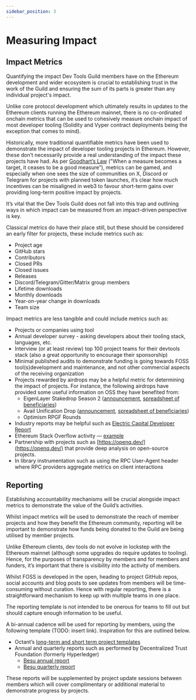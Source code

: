 ```yaml
---
sidebar_position: 3
---
```


# Measuring Impact

## Impact Metrics

Quantifying the impact Dev Tools Guild members have on the Ethereum development and wider ecosystem is crucial to establishing trust in the work of the Guild and ensuring the sum of its parts is greater than any individual project's impact.

Unlike core protocol development which ultimately results in updates to the Ethereum clients running the Ethereum mainnet, there is no co-ordinated onchain metrics that can be used to cohesively measure onchain impact of most developer tooling (Solidity and Vyper contract deployments being the exception that comes to mind).

Historically, more traditional quantifiable metrics have been used to demonstrate the impact of developer tooling projects in Ethereum. However, these don’t necessarily provide a real understanding of the impact these projects have had. As per [Goodhart’s Law](https://en.wikipedia.org/wiki/Goodhart%27s_law) ("When a measure becomes a target, it ceases to be a good measure”), metrics can be gamed, and especially when one sees the size of communities on X, Discord or Telegram for projects with planned token launches, it’s clear how much incentives can be misaligned in web3 to favour short-term gains over providing long-term positive impact by projects.

It’s vital that the Dev Tools Guild does not fall into this trap and outlining ways in which impact can be measured from an impact-driven perspective is key.

Classical metrics do have their place still, but these should be considered an early filter for projects, these include metrics such as:

- Project age
- GitHub stars
- Contributors
- Closed PRs
- Closed issues
- Releases
- Discord/Telegram/Gitter/Matrix group members
- Lifetime downloads
- Monthly downloads
- Year-on-year change in downloads
- Team size

Impact metrics are less tangible and could include metrics such as:

- Projects or companies using tool
- Annual developer survey - asking developers about their tooling stack, languages, etc.
- Interview (or at least review) top 100 project teams for their devtools stack (also a great opportunity to encourage their sponsorship)
- Minimal published audits to demonstrate funding is going towards FOSS tool(s)development and maintenance, and not other commercial aspects of the receiving organization
- Projects rewarded by airdrops may be a helpful metric for determining the impact of projects. For instance, the following airdrops have provided some useful information on OSS they have benefited from:
	- EigenLayer Stakedrop Season 2 ([announcement](https://blog.eigenfoundation.org/season-2-stakedrop/), [spreadsheet of beneficiaries](https://docs.google.com/spreadsheets/d/164W5f7xGzNnd_WKnzRDqTTvlcaRt2mTOnTL0DlnFmhM/edit?ref=blog.eigenfoundation.org&gid=0#gid=0))
	- Avail Unification Drop ([announcement](https://blog.availproject.org/avails-unification-drop/#phase-2), [spreadsheet of beneficiaries](https://docs.google.com/spreadsheets/d/1ju4svzoWbadKZnLiDgQiqgBRVCjqCrSzkpHRtoHEwSs/edit?ref=blog.availproject.org&gid=1131269803#gid=1131269803))
	- Optimism RPGF Rounds
- Industry reports may be helpful such as [Electric Capital Developer Report](https://www.developerreport.com/developer-report)
- Ethereum Stack Overflow activity — [example](https://ethereum.stackexchange.com/questions/tagged/web3j)
- Partnership with projects such as [https://openq.dev/](https://openq.dev/) that provide deep analysis on open-source projects. 
- In library instrumentation such as using the RPC User-Agent header where RPC providers aggregate metrics on client interactions  

## Reporting

Establishing accountability mechanisms will be crucial alongside impact metrics to demonstrate the value of the Guild’s activities.

Whilst impact metrics will be used to demonstrate the reach of member projects and how they benefit the Ethereum community, reporting will be important to demonstrate how funds being donated to the Guild are being utilised by member projects.

Unlike Ethereum clients, dev tools do not evolve in lockstep with the Ethereum mainnet (although some upgrades do require updates to tooling). Hence, for the purposes of transparency by members and for members and funders, it’s important that there is visibility into the activity of members.

Whilst FOSS is developed in the open, heading to project GitHub repos, social accounts and blog posts to see updates from members will be time-consuming without curation. Hence with regular reporting, there is a straightforward mechanism to keep up with multiple teams in one place.

The reporting template is not intended to be onerous for teams to fill out but should capture enough information to be useful.

A bi-annual cadence will be used for reporting by members, using the following template (TODO: insert link). Inspiration for this are outlined below.

- Octant’s [long-term and short term project templates](https://docs.octant.app/reporting-templates.html#project-proposal-template)
- Annual and quarterly reports such as performed by Decentralized Trust Foundation (formerly Hyperledger) 
	- [Besu annual report](https://toc.hyperledger.org/project-reports/2024/2024-annual-Hyperledger-Besu.html)
	- [Besu quarterly report](https://toc.hyperledger.org/project-reports/2024/2024-Q2-Hyperledger-Besu.html)

These reports will be supplemented by project update sessions between members which will cover complimentary or additional material to demonstrate progress by projects.
